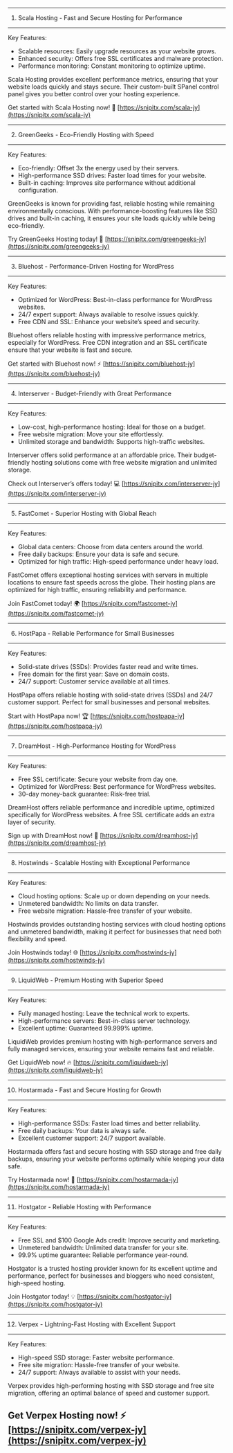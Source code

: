 ------------------------------------------------------------
1. Scala Hosting - Fast and Secure Hosting for Performance
------------------------------------------------------------

Key Features:
- Scalable resources: Easily upgrade resources as your website grows.
- Enhanced security: Offers free SSL certificates and malware protection.
- Performance monitoring: Constant monitoring to optimize uptime.

Scala Hosting provides excellent performance metrics, ensuring that your website loads quickly and stays secure. Their custom-built SPanel control panel gives you better control over your hosting experience.

Get started with Scala Hosting now! 🚀 [https://snipitx.com/scala-jy](https://snipitx.com/scala-jy)

------------------------------------------------------------
2. GreenGeeks - Eco-Friendly Hosting with Speed
------------------------------------------------------------

Key Features:
- Eco-friendly: Offset 3x the energy used by their servers.
- High-performance SSD drives: Faster load times for your website.
- Built-in caching: Improves site performance without additional configuration.

GreenGeeks is known for providing fast, reliable hosting while remaining environmentally conscious. With performance-boosting features like SSD drives and built-in caching, it ensures your site loads quickly while being eco-friendly.

Try GreenGeeks Hosting today! 🌱 [https://snipitx.com/greengeeks-jy](https://snipitx.com/greengeeks-jy)

------------------------------------------------------------
3. Bluehost - Performance-Driven Hosting for WordPress
------------------------------------------------------------

Key Features:
- Optimized for WordPress: Best-in-class performance for WordPress websites.
- 24/7 expert support: Always available to resolve issues quickly.
- Free CDN and SSL: Enhance your website’s speed and security.

Bluehost offers reliable hosting with impressive performance metrics, especially for WordPress. Free CDN integration and an SSL certificate ensure that your website is fast and secure.

Get started with Bluehost now! ⚡ [https://snipitx.com/bluehost-jy](https://snipitx.com/bluehost-jy)

------------------------------------------------------------
4. Interserver - Budget-Friendly with Great Performance
------------------------------------------------------------

Key Features:
- Low-cost, high-performance hosting: Ideal for those on a budget.
- Free website migration: Move your site effortlessly.
- Unlimited storage and bandwidth: Supports high-traffic websites.

Interserver offers solid performance at an affordable price. Their budget-friendly hosting solutions come with free website migration and unlimited storage.

Check out Interserver’s offers today! 💻 [https://snipitx.com/interserver-jy](https://snipitx.com/interserver-jy)

------------------------------------------------------------
5. FastComet - Superior Hosting with Global Reach
------------------------------------------------------------

Key Features:
- Global data centers: Choose from data centers around the world.
- Free daily backups: Ensure your data is safe and secure.
- Optimized for high traffic: High-speed performance under heavy load.

FastComet offers exceptional hosting services with servers in multiple locations to ensure fast speeds across the globe. Their hosting plans are optimized for high traffic, ensuring reliability and performance.

Join FastComet today! 🌍 [https://snipitx.com/fastcomet-jy](https://snipitx.com/fastcomet-jy)

------------------------------------------------------------
6. HostPapa - Reliable Performance for Small Businesses
------------------------------------------------------------

Key Features:
- Solid-state drives (SSDs): Provides faster read and write times.
- Free domain for the first year: Save on domain costs.
- 24/7 support: Customer service available at all times.

HostPapa offers reliable hosting with solid-state drives (SSDs) and 24/7 customer support. Perfect for small businesses and personal websites.

Start with HostPapa now! 🏆 [https://snipitx.com/hostpapa-jy](https://snipitx.com/hostpapa-jy)

------------------------------------------------------------
7. DreamHost - High-Performance Hosting for WordPress
------------------------------------------------------------

Key Features:
- Free SSL certificate: Secure your website from day one.
- Optimized for WordPress: Best performance for WordPress websites.
- 30-day money-back guarantee: Risk-free trial.

DreamHost offers reliable performance and incredible uptime, optimized specifically for WordPress websites. A free SSL certificate adds an extra layer of security.

Sign up with DreamHost now! 🌟 [https://snipitx.com/dreamhost-jy](https://snipitx.com/dreamhost-jy)

------------------------------------------------------------
8. Hostwinds - Scalable Hosting with Exceptional Performance
------------------------------------------------------------

Key Features:
- Cloud hosting options: Scale up or down depending on your needs.
- Unmetered bandwidth: No limits on data transfer.
- Free website migration: Hassle-free transfer of your website.

Hostwinds provides outstanding hosting services with cloud hosting options and unmetered bandwidth, making it perfect for businesses that need both flexibility and speed.

Join Hostwinds today! 🌐 [https://snipitx.com/hostwinds-jy](https://snipitx.com/hostwinds-jy)

------------------------------------------------------------
9. LiquidWeb - Premium Hosting with Superior Speed
------------------------------------------------------------

Key Features:
- Fully managed hosting: Leave the technical work to experts.
- High-performance servers: Best-in-class server technology.
- Excellent uptime: Guaranteed 99.999% uptime.

LiquidWeb provides premium hosting with high-performance servers and fully managed services, ensuring your website remains fast and reliable.

Get LiquidWeb now! 🔥 [https://snipitx.com/liquidweb-jy](https://snipitx.com/liquidweb-jy)

------------------------------------------------------------
10. Hostarmada - Fast and Secure Hosting for Growth
------------------------------------------------------------

Key Features:
- High-performance SSDs: Faster load times and better reliability.
- Free daily backups: Your data is always safe.
- Excellent customer support: 24/7 support available.

Hostarmada offers fast and secure hosting with SSD storage and free daily backups, ensuring your website performs optimally while keeping your data safe.

Try Hostarmada now! 🚀 [https://snipitx.com/hostarmada-jy](https://snipitx.com/hostarmada-jy)

------------------------------------------------------------
11. Hostgator - Reliable Hosting with Performance
------------------------------------------------------------

Key Features:
- Free SSL and $100 Google Ads credit: Improve security and marketing.
- Unmetered bandwidth: Unlimited data transfer for your site.
- 99.9% uptime guarantee: Reliable performance year-round.

Hostgator is a trusted hosting provider known for its excellent uptime and performance, perfect for businesses and bloggers who need consistent, high-speed hosting.

Join Hostgator today! 💡 [https://snipitx.com/hostgator-jy](https://snipitx.com/hostgator-jy)

------------------------------------------------------------
12. Verpex - Lightning-Fast Hosting with Excellent Support
------------------------------------------------------------

Key Features:
- High-speed SSD storage: Faster website performance.
- Free site migration: Hassle-free transfer of your website.
- 24/7 support: Always available to assist with your needs.

Verpex provides high-performing hosting with SSD storage and free site migration, offering an optimal balance of speed and customer support.

Get Verpex Hosting now! ⚡ [https://snipitx.com/verpex-jy](https://snipitx.com/verpex-jy)
------------------------------------------------------------
